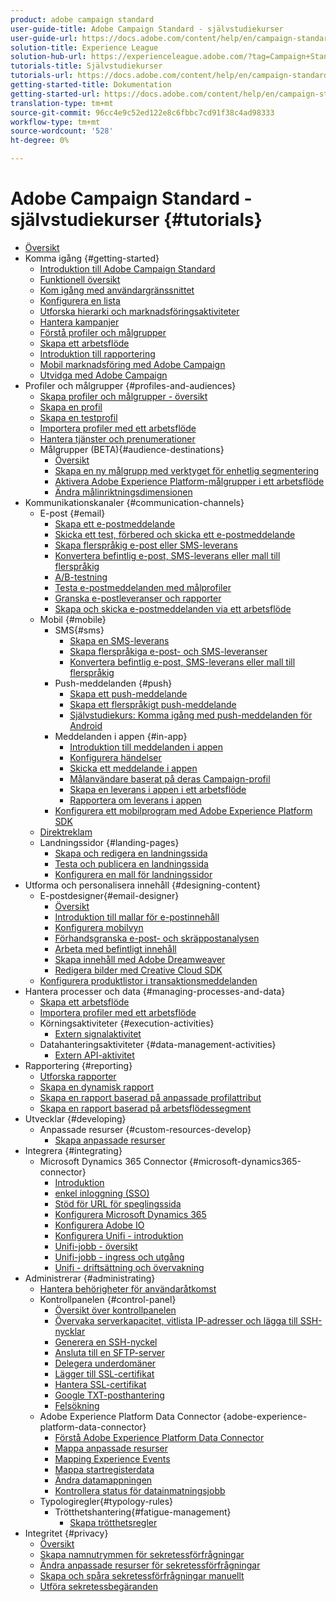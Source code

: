 ```yaml
---
product: adobe campaign standard
user-guide-title: Adobe Campaign Standard - självstudiekurser
user-guide-url: https://docs.adobe.com/content/help/en/campaign-standard-learn/tutorials/overview.html
solution-title: Experience League
solution-hub-url: https://experienceleague.adobe.com/?tag=Campaign+Standard#recommended/solutions/campaign
tutorials-title: Självstudiekurser
tutorials-url: https://docs.adobe.com/content/help/en/campaign-standard-learn/tutorials/overview.html
getting-started-title: Dokumentation
getting-started-url: https://docs.adobe.com/content/help/en/campaign-standard/using/campaign-standard-home.html
translation-type: tm+mt
source-git-commit: 96cc4e9c52ed122e8c6fbbc7cd91f38c4ad98333
workflow-type: tm+mt
source-wordcount: '528'
ht-degree: 0%

---
```



# Adobe Campaign Standard - självstudiekurser {#tutorials}

+ [Översikt](/help/overview.md)
+ Komma igång {#getting-started}
   + [Introduktion till Adobe Campaign Standard](/help/getting-started/adobe-campaign-standard-introduction.md)
   + [Funktionell översikt](/help/getting-started/functional-overview.md)
   + [Kom igång med användargränssnittet](/help/getting-started/getting-started-with-the-ui.md)
   + [Konfigurera en lista](/help/getting-started/configure-a-list.md)
   + [Utforska hierarki och marknadsföringsaktiviteter](/help/getting-started/explore-hierarchy-and-marketing-activities.md)
   + [Hantera kampanjer](/help/getting-started/managing-campaigns.md)
   + [Förstå profiler och målgrupper](/help/getting-started/understanding-profiles-and-audiences.md)
   + [Skapa ett arbetsflöde](/help/managing-processes-and-data/create-workflow.md)
   + [Introduktion till rapportering](/help/getting-started/reporting-with-adobe-campaign-introduction.md)
   + [Mobil marknadsföring med Adobe Campaign](/help/getting-started/mobile-marketing-with-adobe-campaign.md)
   + [Utvidga med Adobe Campaign](/help/getting-started/growing-with-adobe-campaign.md)
+ Profiler och målgrupper {#profiles-and-audiences}
   + [Skapa profiler och målgrupper - översikt](/help/profiles-and-audiences/creating-profiles-and-audiences.md)
   + [Skapa en profil](/help/profiles-and-audiences/creating-a-profile.md)
   + [Skapa en testprofil](/help/profiles-and-audiences/test-profiles.md)
   + [Importera profiler med ett arbetsflöde](/help/managing-processes-and-data/importing-profiles.md)
   + [Hantera tjänster och prenumerationer](/help/managing-processes-and-data/services-and-subscriptions.md)
   + Målgrupper (BETA){#audience-destinations}
      + [Översikt](/help/profiles-and-audiences/audience-destinations/audience-destinations-overview.md)
      + [Skapa en ny målgrupp med verktyget för enhetlig segmentering](/help/profiles-and-audiences/audience-destinations/creating-audiences-using-segment-builder.md)
      + [Aktivera Adobe Experience Platform-målgrupper i ett arbetsflöde](/help/profiles-and-audiences/audience-destinations/activating-aep-audiences.md)
      + [Ändra målinriktningsdimensionen](/help/profiles-and-audiences/audience-destinations/changing-targeting-dimension.md)
+ Kommunikationskanaler {#communication-channels}
   + E-post {#email}
      + [Skapa ett e-postmeddelande](/help/communication-channels/email/create-email-from-homepage.md)
      + [Skicka ett test, förbered och skicka ett e-postmeddelande](/help/communication-channels/email/sending-test-preparing-sending-email.md)
      + [Skapa flerspråkig e-post eller SMS-leverans](/help/communication-channels/create-multilingual-deliveries.md)
      + [Konvertera befintlig e-post, SMS-leverans eller mall till flerspråkig](/help/communication-channels/covert-into-multilingual-deliveries.md)
      + [A/B-testning](/help/communication-channels/email/a-b-testing.md)
      + [Testa e-postmeddelanden med målprofiler](/help/communication-channels/email/profile-substitution.md)
      + [Granska e-postleveranser och rapporter](/help/communication-channels/email/reviewing-personalized-email-delivery-and-reports.md)
      + [Skapa och skicka e-postmeddelanden via ett arbetsflöde](/help/communication-channels/email/create-and-send-emails-via-workflow.md)
   + Mobil {#mobile}
      + SMS{#sms}
         + [Skapa en SMS-leverans](/help/communication-channels/mobile/sms/sms-delivery.md)
         + [Skapa flerspråkiga e-post- och SMS-leveranser](/help/communication-channels/create-multilingual-deliveries.md)
         + [Konvertera befintlig e-post, SMS-leverans eller mall till flerspråkig](/help/communication-channels/covert-into-multilingual-deliveries.md)
      + Push-meddelanden {#push}
         + [Skapa ett push-meddelande](/help/communication-channels/mobile/push-notifications/creating-a-push-notification.md)
         + [Skapa ett flerspråkigt push-meddelande](/help/communication-channels/mobile/push-notifications/creating-multilingual-push-notifications.md)
         + [Självstudiekurs: Komma igång med push-meddelanden för Android](https://docs.adobe.com/content/help/en/campaign-standard-learn/getting-started-with-push-notifications-android/introduction.html)
      + Meddelanden i appen {#in-app}
         + [Introduktion till meddelanden i appen](/help/communication-channels/mobile/in-app/in-app-message-overview.md)
         + [Konfigurera händelser](/help/communication-channels/mobile/in-app/configure-events.md)
         + [Skicka ett meddelande i appen](/help/communication-channels/mobile/in-app/broadcast-in-app-message.md)
         + [Målanvändare baserat på deras Campaign-profil](/help/communication-channels/mobile/in-app/target-users-based-on-campaign-profile.md)
         + [Skapa en leverans i appen i ett arbetsflöde](/help/communication-channels/mobile/in-app/in-app-activity.md)
         + [Rapportera om leverans i appen](/help/communication-channels/mobile/in-app/in-app-reporting.md)
      + [Konfigurera ett mobilprogram med Adobe Experience Platform SDK](/help/communication-channels/mobile/configure-mobile-apps-using-aep-sdk.md)
   + [Direktreklam](/help/communication-channels/direct-mail/directmail.md)
   + Landningssidor {#landing-pages}
      + [Skapa och redigera en landningssida](/help/communication-channels/landing-pages/landing-page-create-and-edit.md)
      + [Testa och publicera en landningssida](/help/communication-channels/landing-pages/landing-page-test-and-publish.md)
      + [Konfigurera en mall för landningssidor](/help/communication-channels/landing-pages/landing-page-configure-templates.md)
+ Utforma och personalisera innehåll {#designing-content}
   + E-postdesigner{#email-designer}
      + [Översikt](/help/designing-content/email-designer/email-designer-overview.md)
      + [Introduktion till mallar för e-postinnehåll](/help/designing-content/email-designer/email-content-templates.md)
      + [Konfigurera mobilvyn](/help/designing-content/email-designer/configure-the-mobile-view.md)
      + [Förhandsgranska e-post- och skräppostanalysen](/help/designing-content/email-designer/preview-your-email.md)
      + [Arbeta med befintligt innehåll](/help/designing-content/email-designer/working-with-existing-content.md)
      + [Skapa innehåll med Adobe Dreamweaver](/help/designing-content/email-designer/dreamweaver-integration.md)
      + [Redigera bilder med Creative Cloud SDK](/help/designing-content/email-designer/adobe-creative-cloud-sdk-integration.md)
   + [Konfigurera produktlistor i transaktionsmeddelanden](/help/designing-content/product-listings-in-transactional-email.md)
+ Hantera processer och data {#managing-processes-and-data}
   + [Skapa ett arbetsflöde](/help/managing-processes-and-data/create-workflow.md)
   + [Importera profiler med ett arbetsflöde](/help/managing-processes-and-data/importing-profiles.md)
   + Körningsaktiviteter {#execution-activities}
      + [Extern signalaktivitet](/help/managing-processes-and-data/execution-activities/external-signal-activity.md)
   + Datahanteringsaktiviteter {#data-management-activities}
      + [Extern API-aktivitet](/help/managing-processes-and-data/data-management-activities/external-api-activity.md)
+ Rapportering {#reporting}
   + [Utforska rapporter](/help/getting-started/exploring-reports.md)
   + [Skapa en dynamisk rapport](/help/reporting/creating-a-dynamic-report.md)
   + [Skapa en rapport baserad på anpassade profilattribut](/help/reporting/custom-profile-attributes-dynamic-reports.md)
   + [Skapa en rapport baserad på arbetsflödessegment](/help/reporting/report-on-workflow-segments.md)
+ Utvecklar {#developing}
   + Anpassade resurser {#custom-resources-develop}
      + [Skapa anpassade resurser](/help/managing-processes-and-data/custom-resources/creating-custom-resources.md)
+ Integrera {#integrating}
   + Microsoft Dynamics 365 Connector {#microsoft-dynamics365-connector}
      + [Introduktion](/help/integrating/microsoft-dynamics-365-connector/introduction.md)
      + [enkel inloggning (SSO)](/help/integrating/microsoft-dynamics-365-connector/single-sign-on.md)
      + [Stöd för URL för speglingssida](/help/integrating/microsoft-dynamics-365-connector/mirror-page-url.md)
      + [Konfigurera Microsoft Dynamics 365](/help/integrating/microsoft-dynamics-365-connector/configure-microsoft-dynamics-365.md)
      + [Konfigurera Adobe IO](/help/integrating/microsoft-dynamics-365-connector/configure-adobe-io.md)
      + [Konfigurera Unifi - introduktion](/help/integrating/microsoft-dynamics-365-connector/configure-unifi-introduction.md)
      + [Unifi-jobb - översikt](/help/integrating/microsoft-dynamics-365-connector/configure-unifi-jobs-overview.md)
      + [Unifi-jobb - ingress och utgång](/help/integrating/microsoft-dynamics-365-connector/configure-unifi-jobs-ingress-egress.md)
      + [Unifi - driftsättning och övervakning](/help/integrating/microsoft-dynamics-365-connector/configure-unifi-operalization-and-monitoring.md)
+ Administrerar {#administrating}
   + [Hantera behörigheter för användaråtkomst](/help/administrating/managing-user-access-rights.md)
   + Kontrollpanelen {#control-panel}
      + [Översikt över kontrollpanelen](/help/administrating/control-panel/control-panel-overview.md)
      + [Övervaka serverkapacitet, vitlista IP-adresser och lägga till SSH-nycklar](/help/administrating/control-panel/monitoring-server-capacity-whitelisting-adding-ssh-key.md)
      + [Generera en SSH-nyckel](/help/administrating/control-panel/generate-ssh-key.md)
      + [Ansluta till en SFTP-server](/help/administrating/control-panel/connect-to-sftp-server.md)
      + [Delegera underdomäner](/help/administrating/control-panel/subdomain-delegation.md)
      + [Lägger till SSL-certifikat](/help/administrating/control-panel/adding-ssl-certificates.md)
      + [Hantera SSL-certifikat](/help/administrating/control-panel/managing-ssl-certificates.md)
      + [Google TXT-posthantering](/help/administrating/control-panel/google-txt-record-management.md)
      + [Felsökning](/help/administrating/control-panel/trouble-shooting.md)
   + Adobe Experience Platform Data Connector {adobe-experience-platform-data-connector}
      + [Förstå Adobe Experience Platform Data Connector](/help/administrating/adobe-experience-platform-data-connector/understanding-the-adobe-experience-platform-data-connector.md)
      + [Mappa anpassade resurser](/help/administrating/adobe-experience-platform-data-connector/mapping-custom-resources.md)
      + [Mapping Experience Events](/help/administrating/adobe-experience-platform-data-connector/mapping-experience-events.md)
      + [Mappa startregisterdata](/help/administrating/adobe-experience-platform-data-connector/mapping-seed-table-data.md)
      + [Ändra datamappningen](/help/administrating/adobe-experience-platform-data-connector/modifying-data-mapping.md)
      + [Kontrollera status för datainmatningsjobb](/help/administrating/adobe-experience-platform-data-connector/checking-status-of-data-ingestion-jobs.md)
   + Typologiregler{#typology-rules}
      + Trötthetshantering{#fatigue-management}
         + [Skapa trötthetsregler](/help/administrating/typology-rules/fatigue-management/create-fatigue-rules.md)
+ Integritet {#privacy}
   + [Översikt](/help/privacy/privacy-overview.md)
   + [Skapa namnutrymmen för sekretessförfrågningar](/help/privacy/namespaces-for-privacy-requests.md)
   + [Ändra anpassade resurser för sekretessförfrågningar](/help/privacy/custom-resources-for-privacy-requests.md)
   + [Skapa och spåra sekretessförfrågningar manuellt](/help/privacy/create-and-track-privacy-requests.md)
   + [Utföra sekretessbegäranden](/help/privacy/execute-privacy-requests.md)
